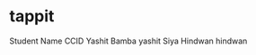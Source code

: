 # tappit

Student Name           CCID
Yashit Bamba            yashit
Siya Hindwan            hindwan
